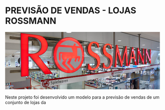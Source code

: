 # PREVISÃO DE VENDAS - LOJAS ROSSMANN

![rossmann](/img/rossmann.jpg "Image Title")

Neste projeto foi desenvolvido um modelo para a previsão de vendas de um conjunto de lojas da 



